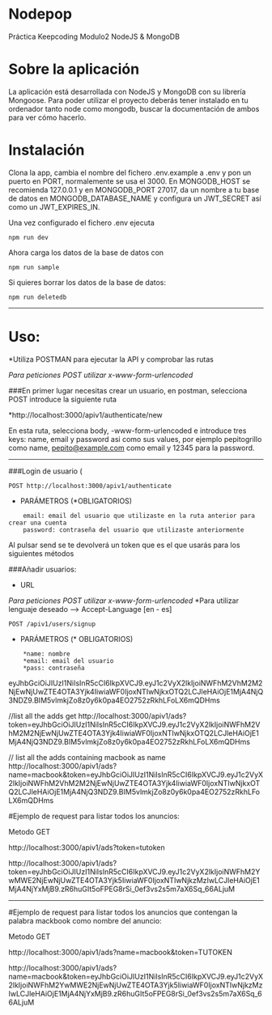 # Nodepop 

Práctica Keepcoding Modulo2 NodeJS & MongoDB

# Sobre la aplicación

La aplicación está desarrollada con NodeJS y MongoDB con su librería Mongoose. Para poder utilizar el proyecto deberás tener instalado en tu ordenador tanto node como mongodb, buscar la documentación
de ambos para ver cómo hacerlo.


# Instalación

Clona la app, cambia el nombre del fichero .env.example a .env y pon un puerto en PORT, normalemente se usa el 3000. En MONGODB_HOST se recomienda 127.0.0.1 y en MONGODB_PORT 27017, da un nombre a tu base de datos
en MONGODB_DATABASE_NAME y configura un JWT_SECRET así como un JWT_EXPIRES_IN.

Una vez configurado el fichero .env ejecuta
```
npm run dev
```

Ahora carga los datos de la base de datos con  

```
npm run sample
```

Si quieres borrar los datos de la base de datos:

```
npm run deletedb
```

***

#	Uso:

*Utiliza POSTMAN para ejecutar la API y comprobar las rutas

*Para peticiones POST utilizar x-www-form-urlencoded*


###En primer lugar necesitas crear un usuario, en postman, selecciona POST introduce la siguiente ruta

*http://localhost:3000/apiv1/authenticate/new

En esta ruta, selecciona body,  -www-form-urlencoded e introduce tres keys: name, email y password asi como sus values, por ejemplo pepitogrillo como name, pepito@example.com  como email y 12345 para la password. 

***

###Login de usuario (


```
POST http://localhost:3000/apiv1/authenticate 
```

* PARÁMETROS (*OBLIGATORIOS)

```
	email: email del usuario que utilizaste en la ruta anterior para crear una cuenta
	password: contraseña del usuario que utilizaste anteriormente

```

Al pulsar send se te devolverá un token que es el que usarás para los siguientes métodos


###Añadir usuarios:
* URL


*Para peticiones POST utilizar x-www-form-urlencoded*
*Para utilizar lenguaje deseado --> Accept-Language [en - es]

```
POST /apiv1/users/signup
```

* PARÁMETROS (* OBLIGATORIOS)

```
	*name: nombre
	*email: email del usuario
	*pass: contraseña

```

eyJhbGciOiJIUzI1NiIsInR5cCI6IkpXVCJ9.eyJ1c2VyX2lkIjoiNWFhM2VhM2M2NjEwNjUwZTE4OTA3Yjk4IiwiaWF0IjoxNTIwNjkxOTQ2LCJleHAiOjE1MjA4NjQ3NDZ9.BIM5vlmkjZo8z0y6k0pa4EO2752zRkhLFoLX6mQDHms

//list all the adds  get
http://localhost:3000/apiv1/ads?token=eyJhbGciOiJIUzI1NiIsInR5cCI6IkpXVCJ9.eyJ1c2VyX2lkIjoiNWFhM2VhM2M2NjEwNjUwZTE4OTA3Yjk4IiwiaWF0IjoxNTIwNjkxOTQ2LCJleHAiOjE1MjA4NjQ3NDZ9.BIM5vlmkjZo8z0y6k0pa4EO2752zRkhLFoLX6mQDHms


// list all the adds containing macbook as name
http://localhost:3000/apiv1/ads?name=macbook&token=eyJhbGciOiJIUzI1NiIsInR5cCI6IkpXVCJ9.eyJ1c2VyX2lkIjoiNWFhM2VhM2M2NjEwNjUwZTE4OTA3Yjk4IiwiaWF0IjoxNTIwNjkxOTQ2LCJleHAiOjE1MjA4NjQ3NDZ9.BIM5vlmkjZo8z0y6k0pa4EO2752zRkhLFoLX6mQDHms

#Ejemplo de request para listar todos los anuncios:

Metodo GET

http://localhost:3000/apiv1/ads?token=tutoken


http://localhost:3000/apiv1/ads?token=eyJhbGciOiJIUzI1NiIsInR5cCI6IkpXVCJ9.eyJ1c2VyX2lkIjoiNWFhM2YwMWE2NjEwNjUwZTE4OTA3Yjk5IiwiaWF0IjoxNTIwNjkzMzIwLCJleHAiOjE1MjA4NjYxMjB9.zR6huGIt5oFPEG8rSi_0ef3vs2s5m7aX6Sq_66ALjuM

***

#Ejemplo de request para listar todos los anuncios que contengan la palabra mackbook como nombre del anuncio:

Metodo GET

http://localhost:3000/apiv1/ads?name=macbook&token=TUTOKEN

http://localhost:3000/apiv1/ads?name=macbook&token=eyJhbGciOiJIUzI1NiIsInR5cCI6IkpXVCJ9.eyJ1c2VyX2lkIjoiNWFhM2YwMWE2NjEwNjUwZTE4OTA3Yjk5IiwiaWF0IjoxNTIwNjkzMzIwLCJleHAiOjE1MjA4NjYxMjB9.zR6huGIt5oFPEG8rSi_0ef3vs2s5m7aX6Sq_66ALjuM